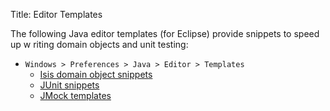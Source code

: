 Title: Editor Templates

The following Java editor templates (for Eclipse) provide snippets to speed up w
riting domain objects and unit testing:

- `Windows > Preferences > Java > Editor > Templates`
  - [Isis domain object snippets](resources/isis-templates.xml)
  - [JUnit snippets](resources/junit4-templates.xml)
  - [JMock templates](resources/jmock2-templates.xml)


